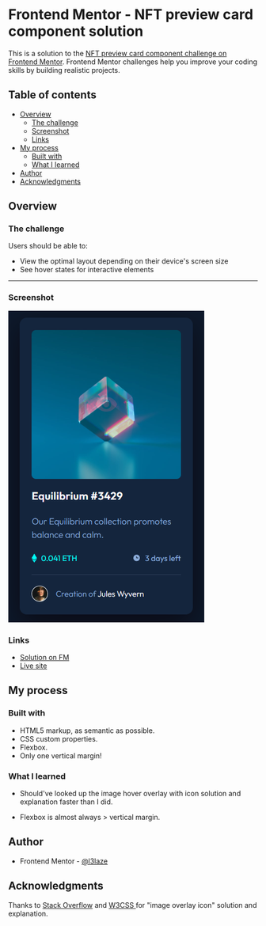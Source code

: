 # Frontend Mentor - NFT preview card component solution


This is a solution to the [NFT preview card component challenge on Frontend Mentor](https://www.frontendmentor.io/challenges/nft-preview-card-component-SbdUL_w0U). Frontend Mentor challenges help you improve your coding skills by building realistic projects. 


## Table of contents


- [Overview](#overview)
  - [The challenge](#the-challenge)
  - [Screenshot](#screenshot)
  - [Links](#links)
- [My process](#my-process)
  - [Built with](#built-with)
  - [What I learned](#what-i-learned)
- [Author](#author)
- [Acknowledgments](#acknowledgments)


## Overview


### The challenge


Users should be able to:


- View the optimal layout depending on their device's screen size
- See hover states for interactive elements


----


### Screenshot


![](images/screenshot.png)


### Links


- [Solution on FM](https://www.frontendmentor.io/solutions/htmlcss-nft-preview-card-component-T6IeadK_MF)
- [Live site](https://l3laze.github.io/Frontend-Mentor-Solutions/NFT-Preview-Card-Component/index.html)


## My process


### Built with


- HTML5 markup, as semantic as possible.
- CSS custom properties.
- Flexbox.
- Only one vertical margin!


### What I learned


* Should've looked up the image hover overlay with icon solution and explanation faster than I did.

* Flexbox is almost always > vertical margin.


## Author


- Frontend Mentor - [@l3laze](https://www.frontendmentor.io/profile/l3laze)


## Acknowledgments


Thanks to [Stack Overflow](https://stackoverflow.com/questions/54508374/how-can-i-position-an-icon-over-an-image-or-video) and [W3CSS ](https://www.w3schools.com/howto/howto_css_image_overlay_icon.asp) for "image overlay icon" solution and explanation.
